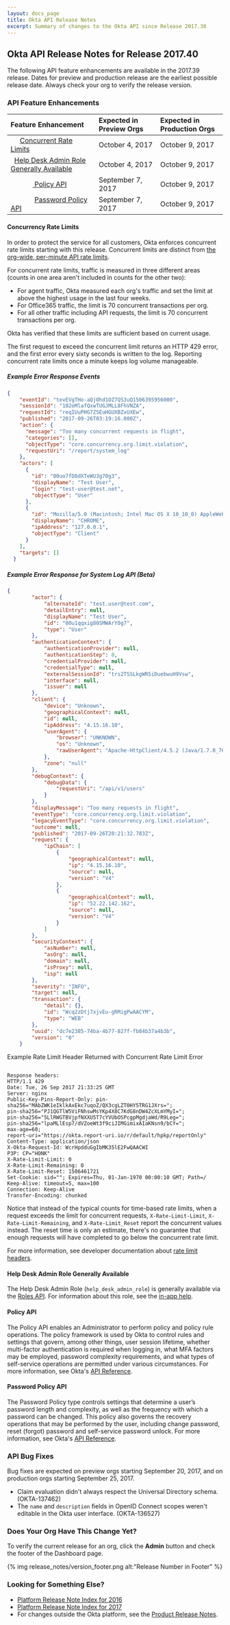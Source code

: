 ```yaml
---
layout: docs_page
title: Okta API Release Notes
excerpt: Summary of changes to the Okta API since Release 2017.38
---
```


## Okta API Release Notes for Release 2017.40

The following API feature enhancements<!-- and bug fixes --> are available in the 2017.39 release.
Dates for preview and production release are the earliest possible release date. Always check your org to verify the release version.

### API Feature Enhancements

| Feature Enhancement                                                                   | Expected in Preview Orgs | Expected in Production Orgs |
|:--------------------------------------------------------------------------------------|:-------------------------|:----------------------------|
|      [Concurrent Rate Limits](#concurrency-rate-limits)                                    | October 4, 2017          | October 9, 2017             |
|   [Help Desk Admin Role Generally Available](#help-desk-admin-role-generally-available) | October 4, 2017          | October 9, 2017             |
|             [ Policy API](#policy-api)                                                             | September 7, 2017        | October 9, 2017             |
|              [Password Policy API](#password-policy-api)                                           | September 7, 2017        | October 9, 2017             |

#### Concurrency Rate Limits

In order to protect the service for all customers, Okta enforces concurrent rate limits starting with this release.
Concurrent limits are distinct from [the org-wide, per-minute API rate limits](/docs/api/getting_started/design_principles.html#org-wide-rate-limits).

For concurrent rate limits, traffic is measured in three different areas (counts in one area aren't included in counts for the other two):

* For agent traffic, Okta measured each org's traffic and set the limit at above the highest usage in the last four weeks.
* For Office365 traffic, the limit is 70 concurrent transactions per org.
* For all other traffic including API requests, the limit is 70 concurrent transactions per org.

Okta has verified that these limits are sufficient based on current usage.

The first request to exceed the concurrent limit returns an HTTP 429 error, and the first error every sixty seconds is written to the log.
Reporting concurrent rate limits once a minute keeps log volume manageable. 

##### Example Error Response Events

~~~json
{
    "eventId": "tevEVgTHo-aQjOhd1OZ7QS3uQ1506395956000",
    "sessionId": "102oMlafQxwTUGJMLL8FhVNZA",
    "requestId": "reqIUuPHG7ZSEuHGUXBZxUXEw",
    "published": "2017-09-26T03:19:16.000Z",
    "action": {
      "message": "Too many concurrent requests in flight",
      "categories": [],
      "objectType": "core.concurrency.org.limit.violation",
      "requestUri": "/report/system_log"
    },
    "actors": [
      {
        "id": "00uo7fD8dXTeWU3g70g3",
        "displayName": "Test User",
        "login": "test-user@test.net",
        "objectType": "User"
      },
      {
        "id": "Mozilla/5.0 (Macintosh; Intel Mac OS X 10_10_0) AppleWebKit/537.36 (KHTML, like Gecko) Chrome/60.0.3112.113 Safari/537.36",
        "displayName": "CHROME",
        "ipAddress": "127.0.0.1",
        "objectType": "Client"
      }
    ],
    "targets": []
  }
~~~

##### Example Error Response for System Log API (Beta)

~~~json
{
        "actor": {
            "alternateId": "test.user@test.com",
            "detailEntry": null,
            "displayName": "Test User",
            "id": "00u1qqxig80SMWArY0g7",
            "type": "User"
        },
        "authenticationContext": {
            "authenticationProvider": null,
            "authenticationStep": 0,
            "credentialProvider": null,
            "credentialType": null,
            "externalSessionId": "trs2TSSLkgWR5iDuebwuH9Vsw",
            "interface": null,
            "issuer": null
        },
        "client": {
            "device": "Unknown",
            "geographicalContext": null,
            "id": null,
            "ipAddress": "4.15.16.10",
            "userAgent": {
                "browser": "UNKNOWN",
                "os": "Unknown",
                "rawUserAgent": "Apache-HttpClient/4.5.2 (Java/1.7.0_76)"
            },
            "zone": "null"
        },
        "debugContext": {
            "debugData": {
                "requestUri": "/api/v1/users"
            }
        },
        "displayMessage": "Too many requests in flight",
        "eventType": "core.concurrency.org.limit.violation",
        "legacyEventType": "core.concurrency.org.limit.violation",
        "outcome": null,
        "published": "2017-09-26T20:21:32.783Z",
        "request": {
            "ipChain": [
                {
                    "geographicalContext": null,
                    "ip": "4.15.16.10",
                    "source": null,
                    "version": "V4"
                },
                {
                    "geographicalContext": null,
                    "ip": "52.22.142.162",
                    "source": null,
                    "version": "V4"
                }
            ]
        },
        "securityContext": {
            "asNumber": null,
            "asOrg": null,
            "domain": null,
            "isProxy": null,
            "isp": null
        },
        "severity": "INFO",
        "target": null,
        "transaction": {
            "detail": {},
            "id": "Wcq2zDtj7xjvEu-gRMigPwAACYM",
            "type": "WEB"
        },
        "uuid": "dc7e2385-74ba-4b77-827f-fb84b37a4b3b",
        "version": "0"
    }
~~~

Example Rate Limit Header Returned with Concurrent Rate Limit Error  

~~~http

Response headers:
HTTP/1.1 429 
Date: Tue, 26 Sep 2017 21:33:25 GMT
Server: nginx
Public-Key-Pins-Report-Only: pin-sha256="MAbZWK1eIklkAxEkc7uqoZ/QX3cgLZT0HY5TRG1JXrs=";
pin-sha256="PJ1QGTlW5ViFNhswMsYKp4X8C7KdG8nDW4ZcXLmYMyI=";
pin-sha256="5LlRWGTBVjpfNXXU5T7cYVUbOSPcgpMgdjaWd/R9Leg=";
pin-sha256="lpaMLlEsp7/dVZoeWt3f9ciJIMGimixAIaKNsn9/bCY="; 
max-age=60; 
report-uri="https://okta.report-uri.io/r/default/hpkp/reportOnly"
Content-Type: application/json
X-Okta-Request-Id: WcrHpdduGgIbMK35lE2FwQAACWI
P3P: CP="HONK"
X-Rate-Limit-Limit: 0
X-Rate-Limit-Remaining: 0
X-Rate-Limit-Reset: 1506461721
Set-Cookie: sid=""; Expires=Thu, 01-Jan-1970 00:00:10 GMT; Path=/
Keep-Alive: timeout=5, max=100
Connection: Keep-Alive
Transfer-Encoding: chunked
~~~

Notice that instead of the typical counts for time-based rate limits, when a request exceeds the limit for concurrent requests,
`X-Rate-Limit-Limit`, `X-Rate-Limit-Remaining`, and `X-Rate-Limit_Reset` report the concurrent values instead. The reset time
is only an estimate, there's no guarantee that enough requests will have completed to go below the concurrent rate limit.

For more information, see developer documentation about [rate limit headers](/docs/api/getting_started/design_principles.html#rate-limiting). <!-- OKTA-140976, OKTA-142995 -->

#### Help Desk Admin Role Generally Available

The Help Desk Admin Role (`help_desk_admin_role`) is generally available via the [Roles API](/docs/api/resources/roles.html#role-properties). 
For information about this role, see the [in-app help](https://help.okta.com/en/prod/Content/Topics/Security/The%20Help%20Desk%20Admin%20Role.htm). <!-- OKTA-141867 -->

#### Policy API 

The Policy API enables an Administrator to perform policy and policy rule operations. The policy framework is used by Okta to control rules and settings that govern, among other things, user session lifetime, whether multi-factor authentication is required when logging in, what MFA factors may be employed, password complexity requirements, and what types of self-service operations are permitted under various circumstances. For more information, see Okta's [API Reference](/docs/api/resources/policy.html).

#### Password Policy API 

The Password Policy type controls settings that determine a user’s password length and complexity, as well as the frequency with which a password can be changed. This policy also governs the recovery operations that may be performed by the user, including change password, reset (forgot) password and self-service password unlock. For more information, see Okta's [API Reference](/docs/api/resources/policy.html#GroupPasswordPolicy).

### API Bug Fixes

Bug fixes are expected on preview orgs starting September 20, 2017, and on production orgs starting September 25, 2017.

* Claim evaluation didn't always respect the Universal Directory schema. (OKTA-137462)
* The `name` and `description` fields in OpenID Connect scopes weren't editable in the Okta user interface. (OKTA-136527)

### Does Your Org Have This Change Yet?

To verify the current release for an org, click the **Admin** button and check the footer of the Dashboard page.

{% img release_notes/version_footer.png alt:"Release Number in Footer" %}

### Looking for Something Else?

* [Platform Release Note Index for 2016](platform-release-notes2016-index.html) 
* [Platform Release Note Index for 2017](platform-release-notes2017-index.html)
* For changes outside the Okta platform, see the [Product Release Notes](https://help.okta.com/en/prev/Content/Topics/ReleaseNotes/preview.htm).